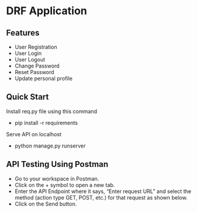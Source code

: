 # DRF Application

Features
--------

- User Registration 
- User Login 
- User Logout
- Change Password 
- Reset Password
- Update personal profile

 Quick Start
---------------

Install req.py file using this command

- pip install -r requirements

 Serve API on localhost

- python manage.py runserver


API Testing Using Postman
---------------------------

- Go to your workspace in Postman.
- Click on the + symbol to open a new tab.
- Enter the API Endpoint where it says, “Enter request URL” and select the method (action type GET, POST, etc.) for that request as shown below.
- Click on the Send button.
